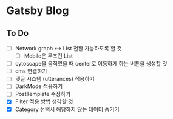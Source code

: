 # Gatsby Blog

## To Do

- [ ] Network graph <-> List 전환 가능하도록 할 것
  - [ ] Mobile은 무조건 List
- [ ] cytoscape을 움직였을 때 center로 이동하게 하는 버튼을 생성할 것
- [ ] cms 연결하기
- [ ] 댓글 시스템 (utterances) 적용하기
- [ ] DarkMode 적용하기
- [ ] PostTemplate 수정하기
- [x] Filter 적용 방법 생각할 것
- [x] Category 선택시 해당하지 않는 데이터 숨기기
